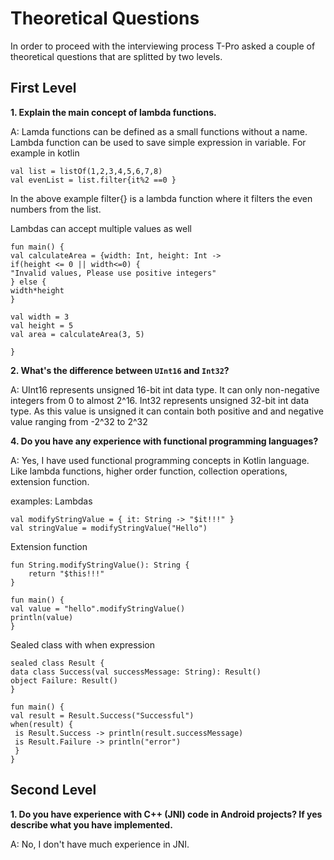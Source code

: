 # Theoretical Questions

In order to proceed with the interviewing process T-Pro asked a couple of theoretical questions that
are splitted by two levels.

## First Level

**1. Explain the main concept of lambda functions.**

A: Lamda functions can be defined as a small functions without a name. Lambda function can be used
to save simple expression in variable. For example in kotlin

```
val list = listOf(1,2,3,4,5,6,7,8)
val evenList = list.filter{it%2 ==0 }
```

In the above example filter{} is a lambda function where it filters the even numbers from the list.

Lambdas can accept multiple values as well

```
fun main() {
val calculateArea = {width: Int, height: Int ->
if(height <= 0 || width<=0) {
"Invalid values, Please use positive integers"
} else {
width*height
}

val width = 3
val height = 5
val area = calculateArea(3, 5)

}
```

**2. What's the difference between `UInt16` and `Int32`?**

A: UInt16 represents unsigned 16-bit int data type. It can only non-negative integers from 0 to
almost 2^16.
Int32 represents unsigned 32-bit int data type. As this value is unsigned it can contain both
positive and and negative value ranging from -2^32 to 2^32

**4. Do you have any experience with functional programming languages?**

A: Yes, I have used functional programming concepts in Kotlin language. Like lambda functions, higher order function,
collection operations, extension function.

examples:
Lambdas
```
val modifyStringValue = { it: String -> "$it!!!" }
val stringValue = modifyStringValue("Hello")
```
Extension function
```
fun String.modifyStringValue(): String {
    return "$this!!!"
}

fun main() {
val value = "hello".modifyStringValue()
println(value)
}
```
Sealed class with when expression
```
sealed class Result {
data class Success(val successMessage: String): Result()
object Failure: Result()
}

fun main() {
val result = Result.Success("Successful")
when(result) {
 is Result.Success -> println(result.successMessage)
 is Result.Failure -> println("error")
 }
}
```

## Second Level

**1. Do you have experience with C++ (JNI) code in Android projects? If yes describe what you have
implemented.**

A: No, I don't have much experience in JNI. 